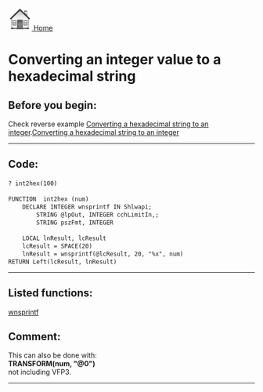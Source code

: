 [<img src="../images/home.png"> Home ](https://github.com/VFPX/Win32API)  

# Converting an integer value to a hexadecimal string

## Before you begin:
Check reverse example <a href="?example=107">Converting a hexadecimal string to an integer</a>.[Converting a hexadecimal string to an integer](sample_107.md)  
  
***  


## Code:
```foxpro  
? int2hex(100)

FUNCTION  int2hex (num)
	DECLARE INTEGER wnsprintf IN Shlwapi;
		STRING @lpOut, INTEGER cchLimitIn,;
		STRING pszFmt, INTEGER

	LOCAL lnResult, lcResult
	lcResult = SPACE(20)
	lnResult = wnsprintf(@lcResult, 20, "%x", num)
RETURN Left(lcResult, lnResult)  
```  
***  


## Listed functions:
[wnsprintf](../libraries/shlwapi/wnsprintf.md)  

## Comment:
This can also be done with:  
**TRANSFORM(num, "@0")**  
not including VFP3.  
  
***  

